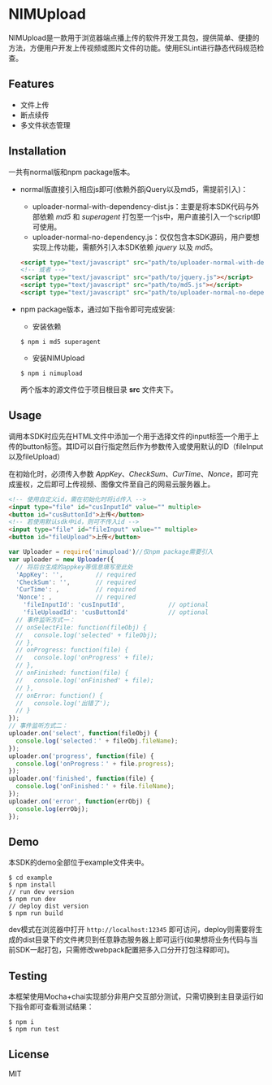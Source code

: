 # NIMUpload

NIMUpload是一款用于浏览器端点播上传的软件开发工具包，提供简单、便捷的方法，方便用户开发上传视频或图片文件的功能。使用ESLint进行静态代码规范检查。

## Features

- 文件上传
- 断点续传
- 多文件状态管理

## Installation

一共有normal版和npm package版本。

- normal版直接引入相应js即可(依赖外部jQuery以及md5，需提前引入)：
	- uploader-normal-with-dependency-dist.js：主要是将本SDK代码与外部依赖 *md5* 和 *superagent* 打包至一个js中，用户直接引入一个script即可使用。
	- uploader-normal-no-dependency.js：仅仅包含本SDK源码，用户要想实现上传功能，需额外引入本SDK依赖 *jquery* 以及 *md5*。

	```html
	<script type="text/javascript" src="path/to/uploader-normal-with-dependency-dist.js"></script>
	<!-- 或者 -->
	<script type="text/javascript" src="path/to/jquery.js"></script>
	<script type="text/javascript" src="path/to/md5.js"></script>
	<script type="text/javascript" src="path/to/uploader-normal-no-dependency.js"></script>
	```

- npm package版本，通过如下指令即可完成安装:
	- 安装依赖

	```
	$ npm i md5 superagent
	```

	- 安装NIMUpload

	```
	$ npm i nimupload
	```


  两个版本的源文件位于项目根目录 **src** 文件夹下。

## Usage

调用本SDK时应先在HTML文件中添加一个用于选择文件的input标签一个用于上传的button标签。其ID可以自行指定然后作为参数传入或使用默认的ID（fileInput以及fileUpload）

在初始化时，必须传入参数 *AppKey*、*CheckSum*、*CurTime*、*Nonce*，即可完成鉴权，之后即可上传视频、图像文件至自己的网易云服务器上。

```html
<!-- 使用自定义id，需在初始化时将id传入 -->
<input type="file" id="cusInputId" value="" multiple>
<button id="cusButtonId">上传</button>
<!-- 若使用默认sdk中id，则可不传入id -->
<input type="file" id="fileInput" value="" multiple>
<button id="fileUpload">上传</button>
```

```js
var Uploader = require('nimupload')//仅npm package需要引入
var uploader = new Uploader({
  // 将后台生成的appkey等信息填写至此处
  'AppKey': '',			// required
  'CheckSum': '',		// required
  'CurTime': ,			// required
  'Nonce': ,			// required
	'fileInputId': 'cusInputId',			// optional
	'fileUploadId': 'cusButtonId'			// optional
  // 事件监听方式一：
  // onSelectFile: function(fileObj) {
  //   console.log('selected' + fileObj);
  // },
  // onProgress: function(file) {
  //   console.log('onProgress' + file);
  // },
  // onFinished: function(file) {
  //   console.log('onFinished' + file);
  // },
  // onError: function() {
  //   console.log('出错了');
  // }
});
// 事件监听方式二：
uploader.on('select', function(fileObj) {
  console.log('selected：' + fileObj.fileName);
});
uploader.on('progress', function(file) {
  console.log('onProgress：' + file.progress);
});
uploader.on('finished', function(file) {
  console.log('onFinished：' + file.fileName);
});
uploader.on('error', function(errObj) {
  console.log(errObj);
});
```

## Demo

本SDK的demo全部位于example文件夹中。

```
$ cd example
$ npm install
// run dev version
$ npm run dev
// deploy dist version
$ npm run build
```

dev模式在浏览器中打开 `http://localhost:12345` 即可访问，deploy则需要将生成的dist目录下的文件拷贝到任意静态服务器上即可运行(如果想将业务代码与当前SDK一起打包，只需修改webpack配置把多入口分开打包注释即可)。

## Testing

本框架使用Mocha+chai实现部分非用户交互部分测试，只需切换到主目录运行如下指令即可查看测试结果：

```
$ npm i
$ npm run test
```

## License

MIT

